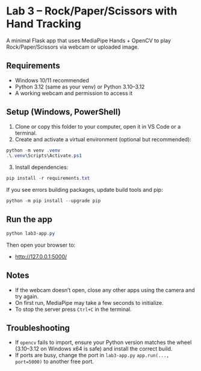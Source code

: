 # Lab 3 – Rock/Paper/Scissors with Hand Tracking

A minimal Flask app that uses MediaPipe Hands + OpenCV to play Rock/Paper/Scissors via webcam or uploaded image.

## Requirements
- Windows 10/11 recommended
- Python 3.12 (same as your venv) or Python 3.10–3.12
- A working webcam and permission to access it

## Setup (Windows, PowerShell)
1. Clone or copy this folder to your computer, open it in VS Code or a terminal.
2. Create and activate a virtual environment (optional but recommended):

```powershell
python -m venv .venv
.\.venv\Scripts\Activate.ps1
```

3. Install dependencies:

```powershell
pip install -r requirements.txt
```

If you see errors building packages, update build tools and pip:

```powershell
python -m pip install --upgrade pip
```

## Run the app

```powershell
python lab3-app.py
```

Then open your browser to:
- http://127.0.0.1:5000/

## Notes
- If the webcam doesn’t open, close any other apps using the camera and try again.
- On first run, MediaPipe may take a few seconds to initialize.
- To stop the server press `Ctrl+C` in the terminal.

## Troubleshooting
- If `opencv` fails to import, ensure your Python version matches the wheel (3.10–3.12 on Windows x64 is safe) and install the correct build.
- If ports are busy, change the port in `lab3-app.py` `app.run(..., port=5000)` to another free port.
